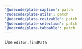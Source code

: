 ```yaml
---
'@udecode/plate-caption': patch
'@udecode/plate-utils': patch
'@udecode/plate-resizable': patch
'@udecode/plate-selection': patch
'@udecode/plate-tabbable': patch
---
```


Use `editor.findPath`
